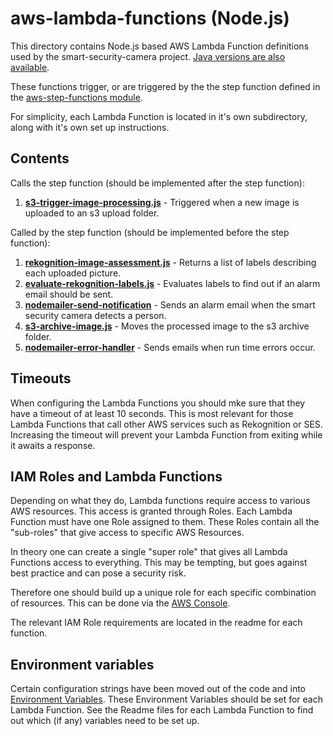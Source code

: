 # aws-lambda-functions (Node.js)

This directory contains Node.js based AWS Lambda Function definitions used by the smart-security-camera project.  [Java versions are also available](https://github.com/markwest1972/smart-security-camera/tree/master/aws-lambda-functions/java).

These functions trigger, or are triggered by the the step function defined in the [aws-step-functions module](https://github.com/markwest1972/smart-security-camera/tree/master/aws-step-functions/nodejs).

For simplicity, each Lambda Function is located in it's own subdirectory, along with it's own set up instructions.

## Contents

Calls the step function (should be implemented after the step function):

1. **[s3-trigger-image-processing.js](https://github.com/markwest1972/smart-security-camera/tree/master/aws-lambda-functions/s3-trigger-image-processing)** - Triggered when a new image is uploaded to an s3 upload folder.  

Called by the step function (should be implemented before the step function):

1. **[rekognition-image-assessment.js](https://github.com/markwest1972/smart-security-camera/tree/master/aws-lambda-functions/nodejs/rekognition-image-assessment)** - Returns a list of labels describing each uploaded picture.
2. **[evaluate-rekognition-labels.js](https://github.com/markwest1972/smart-security-camera/tree/master/aws-lambda-functions/nodejs/evaluate-rekognition-labels)** - Evaluates labels to find out if an alarm email should be sent.
3. **[nodemailer-send-notification](https://github.com/markwest1972/smart-security-camera/tree/master/aws-lambda-functions/nodejs/nodemailer-send-notification)** - Sends an alarm email when the smart security camera detects a person.
4. **[s3-archive-image.js](https://github.com/markwest1972/smart-security-camera/tree/master/aws-lambda-functions/nodejs/s3-archive-image)** - Moves the processed image to the s3 archive folder.
5. **[nodemailer-error-handler](https://github.com/markwest1972/smart-security-camera/tree/master/aws-lambda-functions/nodejs/nodemailer-error-handler)** - Sends emails when run time errors occur.

## Timeouts

When configuring the Lambda Functions you should mke sure that they have a timeout of at least 10 seconds.  This is most relevant for those Lambda Functions that call other AWS services such as Rekognition or SES.  Increasing the timeout will prevent your Lambda Function from exiting while it awaits a response.

## IAM Roles and Lambda Functions

Depending on what they do, Lambda functions require access to various AWS resources. This access is granted through Roles. Each Lambda Function must have one Role assigned to them. These Roles contain all the "sub-roles" that give access to specific AWS Resources.

In theory one can create a single "super role" that gives all Lambda Functions access to everything. This may be tempting, but goes against best practice and can pose a security risk.

Therefore one should build up a unique role for each specific combination of resources.  This can be done via the [AWS Console](https://aws.amazon.com/console/).  

The relevant IAM Role requirements are located in the readme for each function.

## Environment variables

Certain configuration strings have been moved out of the code and into [Environment Variables](http://docs.aws.amazon.com/lambda/latest/dg/env_variables.html).  These Environment Variables should be set for each Lambda Function.  See the Readme files for each Lambda Function to find out which (if any) variables need to be set up.
